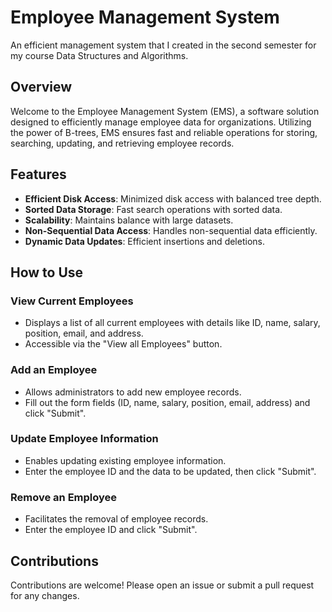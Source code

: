 # Employee Management System
An efficient management system that I created in the second semester for my course Data Structures and Algorithms.

## Overview
Welcome to the Employee Management System (EMS), a software solution designed to efficiently manage employee data for organizations. Utilizing the power of B-trees, EMS ensures fast and reliable operations for storing, searching, updating, and retrieving employee records.

## Features
- **Efficient Disk Access**: Minimized disk access with balanced tree depth.
- **Sorted Data Storage**: Fast search operations with sorted data.
- **Scalability**: Maintains balance with large datasets.
- **Non-Sequential Data Access**: Handles non-sequential data efficiently.
- **Dynamic Data Updates**: Efficient insertions and deletions.

## How to Use
### View Current Employees
- Displays a list of all current employees with details like ID, name, salary, position, email, and address.
- Accessible via the "View all Employees" button.

### Add an Employee
- Allows administrators to add new employee records.
- Fill out the form fields (ID, name, salary, position, email, address) and click "Submit".

### Update Employee Information
- Enables updating existing employee information.
- Enter the employee ID and the data to be updated, then click "Submit".

### Remove an Employee
- Facilitates the removal of employee records.
- Enter the employee ID and click "Submit".

## Contributions
Contributions are welcome! Please open an issue or submit a pull request for any changes.
